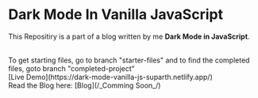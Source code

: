 # Dark Mode In Vanilla JavaScript

This Repositiry is a part of a blog written by me **Dark Mode in JavaScript**.

<br/>
    To get starting files, go to branch "starter-files" and to find the completed files, goto branch "completed-project"
<br/>
[Live Demo](https://dark-mode-vanilla-js-suparth.netlify.app/)
<br/>
Read the Blog here:
[Blog](/_Comming Soon_/)
